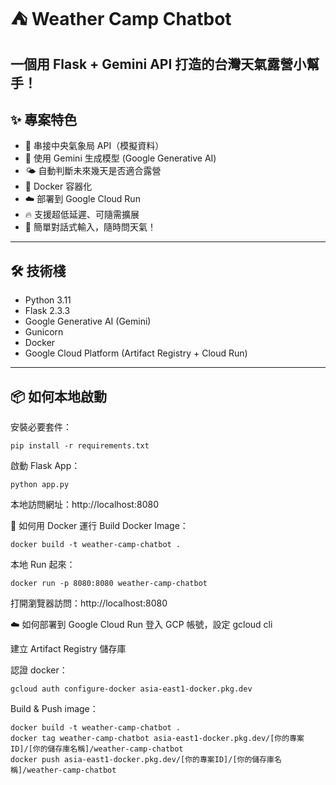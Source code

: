 # ⛺ Weather Camp Chatbot

一個用 Flask + Gemini API 打造的台灣天氣露營小幫手！  
---

## ✨ 專案特色

- 📡 串接中央氣象局 API（模擬資料）
- 🤖 使用 Gemini 生成模型 (Google Generative AI)
- 🌤️ 自動判斷未來幾天是否適合露營
- 🐳 Docker 容器化
- ☁️ 部署到 Google Cloud Run
- 🔥 支援超低延遲、可隨需擴展
- 💬 簡單對話式輸入，隨時問天氣！

---

## 🛠️ 技術棧

- Python 3.11
- Flask 2.3.3
- Google Generative AI (Gemini)
- Gunicorn
- Docker
- Google Cloud Platform (Artifact Registry + Cloud Run)

---

## 📦 如何本地啟動

安裝必要套件：

```
pip install -r requirements.txt
```
啟動 Flask App：

```
python app.py
```
本地訪問網址：http://localhost:8080

🐳 如何用 Docker 運行
Build Docker Image：
```
docker build -t weather-camp-chatbot .
```
本地 Run 起來：
```
docker run -p 8080:8080 weather-camp-chatbot
```
打開瀏覽器訪問：http://localhost:8080

☁️ 如何部署到 Google Cloud Run
登入 GCP 帳號，設定 gcloud cli

建立 Artifact Registry 儲存庫

認證 docker：
```
gcloud auth configure-docker asia-east1-docker.pkg.dev
```
Build & Push image：

```
docker build -t weather-camp-chatbot .
docker tag weather-camp-chatbot asia-east1-docker.pkg.dev/[你的專案ID]/[你的儲存庫名稱]/weather-camp-chatbot
docker push asia-east1-docker.pkg.dev/[你的專案ID]/[你的儲存庫名稱]/weather-camp-chatbot
```



